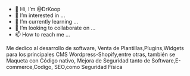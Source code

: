 - 👋 Hi, I’m @DrKoop
- 👀 I’m interested in ...
- 🌱 I’m currently learning ...
- 💞️ I’m looking to collaborate on ...
- 📫 How to reach me ...

<!---
DrKoop/DrKoop is a ✨ special ✨ repository because its `README.md` (this file) appears on your GitHub profile.
You can click the Preview link to take a look at your changes.
--->
Me dedico al desarrollo de software, Venta de Plantillas,Plugins,Widgets para los principales CMS Wordpress-Shopify,entre otras, también se Maqueta con Código nativo, Mejora de Seguridad tanto de Software,E-commerce,Codigo, SEO,como Seguridad Física
